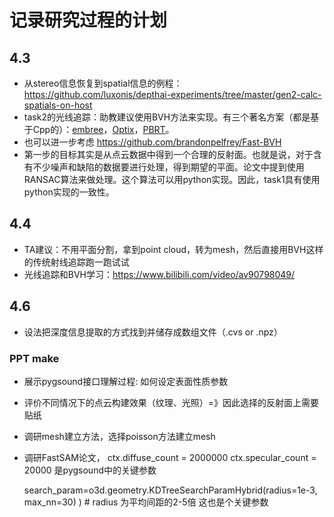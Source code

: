 # 记录研究过程的计划
## 4.3
+ 从stereo信息恢复到spatial信息的例程：https://github.com/luxonis/depthai-experiments/tree/master/gen2-calc-spatials-on-host
+ task2的光线追踪：助教建议使用BVH方法来实现。有三个著名方案（都是基于Cpp的）：[embree](https://github.com/embree/embree)，[Optix](https://developer.nvidia.com/optix)，[PBRT](https://github.com/mmp/pbrt-v3)。
+ 也可以进一步考虑 https://github.com/brandonpelfrey/Fast-BVH
+ 第一步的目标其实是从点云数据中得到一个合理的反射面。也就是说，对于含有不少噪声和缺陷的数据要进行处理，得到期望的平面。论文中提到使用RANSAC算法来做处理。这个算法可以用python实现。因此，task1具有使用python实现的一致性。

## 4.4
+ TA建议：不用平面分割，拿到point cloud，转为mesh，然后直接用BVH这样的传统射线追踪跑一跑试试
+ 光线追踪和BVH学习：https://www.bilibili.com/video/av90798049/

## 4.6
+ 设法把深度信息提取的方式找到并储存成数组文件（.cvs or .npz）


### PPT make
+ 展示pygsound接口理解过程: 如何设定表面性质参数
+ 评价不同情况下的点云构建效果（纹理、光照）=》因此选择的反射面上需要贴纸
+ 调研mesh建立方法，选择poisson方法建立mesh
+ 调研FastSAM论文，
    ctx.diffuse_count = 2000000
    ctx.specular_count = 20000 是pygsound中的关键参数

    search_param=o3d.geometry.KDTreeSearchParamHybrid(radius=1e-3, max_nn=30)
    )  # radius 为平均间距的2-5倍  这也是个关键参数